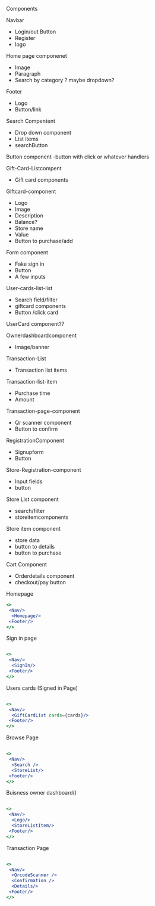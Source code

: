 Components

Navbar
- Login/out Button
- Register
- logo

Home page componenet
- Image
- Paragraph
-  Search by category ? maybe dropdown? 

Footer
- Logo
- Button/link

Search Compentent
- Drop down component
- List items 
- searchButton

Button component
-button with click or whatever handlers

Gift-Card-Listcompent
- Gift card components

Giftcard-component
- Logo
- Image
- Description
- Balance?
- Store name
- Value
- Button to purchase/add

Form component
- Fake sign in
- Button
- A few inputs

User-cards-list-list
- Search field/filter
- giftcard components
- Button /click card

UserCard component??

Ownerdashboardcomponent
- Image/banner

Transaction-List
- Transaction list items

Transaction-list-item
- Purchase time
- Amount

Transaction-page-component
- Qr scanner component
- Button to confirm

RegistrationComponent
- Signupform
- Button

Store-Registration-component
- Input fields
- button

Store List component
- search/filter
- storeitemcomponents

Store item component
- store data
- button to details
- button to purchase

Cart Component
- Orderdetails component
- checkout/pay button


Homepage

```jsx
<>
 <Nav/>
  <Homepage/>
 <Footer/>
</>

```

Sign in page

```jsx

<>
 <Nav/>
  <SignIn/>
 <Footer/>
</>

```
Users cards (Signed in Page)
```jsx

<>
 <Nav/>
  <GiftCardList cards={cards}/>
 <Footer/>
</>

```
Browse Page
```jsx

<>
 <Nav/>
  <Search />
  <StoreList/>
 <Footer/>
</>

```

Buisness owner dashboard()

```jsx

<>
 <Nav/>
  <Logo/>
  <StoreListItem/>
 <Footer/>
</>
```

Transaction Page

```jsx

<>
 <Nav/>
  <QrcodeScanner />
  <Confirmation />
  <Details/>
 <Footer/>
</>
```